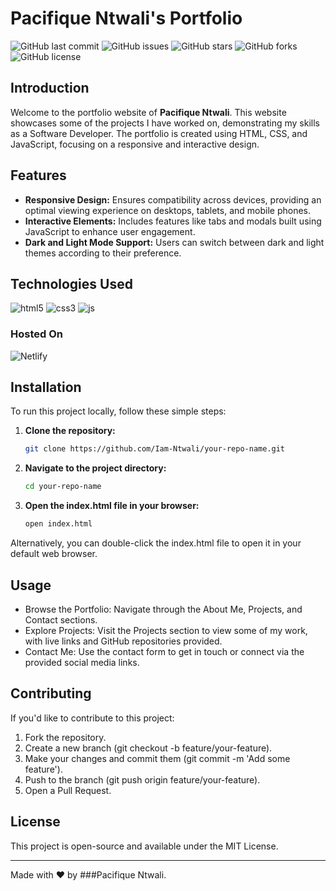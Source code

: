 # Pacifique Ntwali's Portfolio

![GitHub last commit](https://img.shields.io/github/last-commit/Iam-Ntwali/Portfolio)
![GitHub issues](https://img.shields.io/github/issues/Iam-Ntwali/Portfolio)
![GitHub stars](https://img.shields.io/github/stars/Iam-Ntwali/Portfolio)
![GitHub forks](https://img.shields.io/github/forks/Iam-Ntwali/Portfolio)
![GitHub license](https://img.shields.io/github/license/Iam-Ntwali/Portfolio)

## Introduction

Welcome to the portfolio website of **Pacifique Ntwali**. This website showcases some of the projects I have worked on, demonstrating my skills as a Software Developer. The portfolio is created using HTML, CSS, and JavaScript, focusing on a responsive and interactive design.

## Features

- **Responsive Design:** Ensures compatibility across devices, providing an optimal viewing experience on desktops, tablets, and mobile phones.
- **Interactive Elements:** Includes features like tabs and modals built using JavaScript to enhance user engagement.
- **Dark and Light Mode Support:** Users can switch between dark and light themes according to their preference.

## Technologies Used

<img
  src="https://img.shields.io/badge/HTML5-%23F24E1E.svg?style=for-the-badge&logo=html5&logoColor=white"
  alt="html5"
/>
<img
  src="https://img.shields.io/badge/CSS3-%231572B6.svg?style=for-the-badge&logo=css3&logoColor=white"
  alt="css3"
/>
<img
  src="https://img.shields.io/badge/JavaScript-%23323330.svg?style=for-the-badge&logo=javascript&logoColor=%23F7DF1E"
  alt="js"
/>

### Hosted On

<img
  src="https://img.shields.io/badge/Netlify-00C7B7?style=for-the-badge&logo=netlify&logoColor=white"
  alt="Netlify"
/>

## Installation

To run this project locally, follow these simple steps:

1. **Clone the repository:**

   ```bash
   git clone https://github.com/Iam-Ntwali/your-repo-name.git
   ```
2. **Navigate to the project directory:**

   ```bash
   cd your-repo-name
   ```
3. **Open the index.html file in your browser:**

   ```bash
   open index.html
   ```
Alternatively, you can double-click the index.html file to open it in your default web browser.

## Usage
  - Browse the Portfolio: Navigate through the About Me, Projects, and Contact sections.
  - Explore Projects: Visit the Projects section to view some of my work, with live links and GitHub repositories provided.
  - Contact Me: Use the contact form to get in touch or connect via the provided social media links.

## Contributing
If you'd like to contribute to this project:
  1. Fork the repository.
  2. Create a new branch (git checkout -b feature/your-feature).
  3. Make your changes and commit them (git commit -m 'Add some feature').
  4. Push to the branch (git push origin feature/your-feature).
  5. Open a Pull Request.

## License
This project is open-source and available under the MIT License.
<hr/>
Made with ❤️ by ###Pacifique Ntwali.

